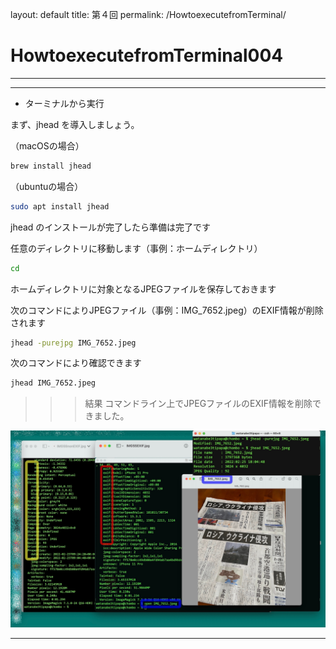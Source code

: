 layout: default
title: 第４回
permalink: /HowtoexecutefromTerminal/

# HowtoexecutefromTerminal004

---

---

- ターミナルから実行

まず、jhead を導入しましょう。

（macOSの場合）
```bash
brew install jhead
```
（ubuntuの場合）
```bash
sudo apt install jhead
```
  
jhead のインストールが完了したら準備は完了です


任意のディレクトリに移動します（事例：ホームディレクトリ）

```bash
cd
```

ホームディレクトリに対象となるJPEGファイルを保存しておきます  


次のコマンドによりJPEGファイル（事例：IMG_7652.jpeg）のEXIF情報が削除されます
```bash
jhead -purejpg IMG_7652.jpeg
``` 

次のコマンドにより確認できます
```bash
jhead IMG_7652.jpeg
```


>>> 結果
コマンドライン上でJPEGファイルのEXIF情報を削除できました。  

![IMGSSCLIjhead.jpg](/assets/IMGSSCLIjhead.jpg)  


---